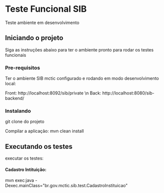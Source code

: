 # Teste Funcional SIB
Teste ambiente em desenvolvimento

## Iniciando o projeto
Siga as instruções abaixo para ter o ambiente pronto para rodar os testes funcionais

### Pre-requisitos

Ter o ambiente SIB mctic configurado e rodando em modo desenvolvimento local:


Front: http://localhost:8092/sib/private \n
Back:  http://localhost:8080/sib-backend/

### Instalando

git clone do projeto

Compilar a aplicação: mvn clean install

## Executando os testes

executar os testes:

#### Cadastro Intituição: 
mvn exec:java -Dexec.mainClass="br.gov.mctic.sib.test.CadastroInstituicao"


